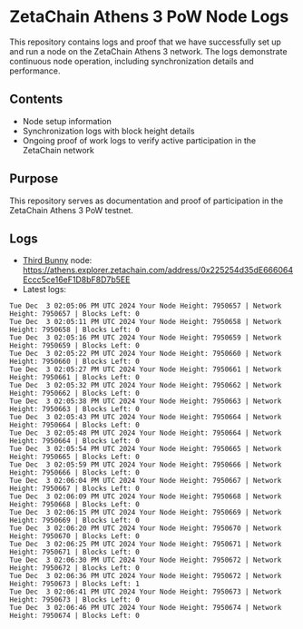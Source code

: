# ZetaChain Athens 3 PoW Node Logs
This repository contains logs and proof that we have successfully set up and run a node on the ZetaChain Athens 3 network. The logs demonstrate continuous node operation, including synchronization details and performance.

## Contents
- Node setup information
- Synchronization logs with block height details
- Ongoing proof of work logs to verify active participation in the ZetaChain network

## Purpose
This repository serves as documentation and proof of participation in the ZetaChain Athens 3 PoW testnet.

## Logs

- [Third Bunny](https://thirdbunny.xyz/) node: https://athens.explorer.zetachain.com/address/0x225254d35dE666064Eccc5ce16eF1D8bF8D7b5EE
- Latest logs:
```
Tue Dec  3 02:05:06 PM UTC 2024 Your Node Height: 7950657 | Network Height: 7950657 | Blocks Left: 0
Tue Dec  3 02:05:11 PM UTC 2024 Your Node Height: 7950658 | Network Height: 7950658 | Blocks Left: 0
Tue Dec  3 02:05:16 PM UTC 2024 Your Node Height: 7950659 | Network Height: 7950659 | Blocks Left: 0
Tue Dec  3 02:05:22 PM UTC 2024 Your Node Height: 7950660 | Network Height: 7950660 | Blocks Left: 0
Tue Dec  3 02:05:27 PM UTC 2024 Your Node Height: 7950661 | Network Height: 7950661 | Blocks Left: 0
Tue Dec  3 02:05:32 PM UTC 2024 Your Node Height: 7950662 | Network Height: 7950662 | Blocks Left: 0
Tue Dec  3 02:05:38 PM UTC 2024 Your Node Height: 7950663 | Network Height: 7950663 | Blocks Left: 0
Tue Dec  3 02:05:43 PM UTC 2024 Your Node Height: 7950664 | Network Height: 7950664 | Blocks Left: 0
Tue Dec  3 02:05:48 PM UTC 2024 Your Node Height: 7950664 | Network Height: 7950664 | Blocks Left: 0
Tue Dec  3 02:05:54 PM UTC 2024 Your Node Height: 7950665 | Network Height: 7950665 | Blocks Left: 0
Tue Dec  3 02:05:59 PM UTC 2024 Your Node Height: 7950666 | Network Height: 7950666 | Blocks Left: 0
Tue Dec  3 02:06:04 PM UTC 2024 Your Node Height: 7950667 | Network Height: 7950667 | Blocks Left: 0
Tue Dec  3 02:06:09 PM UTC 2024 Your Node Height: 7950668 | Network Height: 7950668 | Blocks Left: 0
Tue Dec  3 02:06:15 PM UTC 2024 Your Node Height: 7950669 | Network Height: 7950669 | Blocks Left: 0
Tue Dec  3 02:06:20 PM UTC 2024 Your Node Height: 7950670 | Network Height: 7950670 | Blocks Left: 0
Tue Dec  3 02:06:25 PM UTC 2024 Your Node Height: 7950671 | Network Height: 7950671 | Blocks Left: 0
Tue Dec  3 02:06:30 PM UTC 2024 Your Node Height: 7950672 | Network Height: 7950672 | Blocks Left: 0
Tue Dec  3 02:06:36 PM UTC 2024 Your Node Height: 7950672 | Network Height: 7950673 | Blocks Left: 1
Tue Dec  3 02:06:41 PM UTC 2024 Your Node Height: 7950673 | Network Height: 7950673 | Blocks Left: 0
Tue Dec  3 02:06:46 PM UTC 2024 Your Node Height: 7950674 | Network Height: 7950674 | Blocks Left: 0
```
